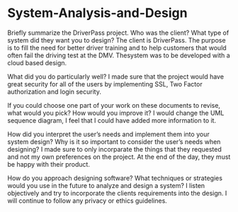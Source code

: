 # System-Analysis-and-Design
Briefly summarize the DriverPass project. Who was the client? What type of system did they want you to design?
The client is DriverPass. The purpose is to fill the need for better driver training and to help customers that would often fail the driving test at the DMV. Thesystem was to be developed with a cloud based design.


What did you do particularly well?
I made sure that the project would have great security for all of the users by implementing SSL, Two Factor authorization and login security.


If you could choose one part of your work on these documents to revise, what would you pick? How would you improve it?
I would change the UML sequence diagram, I feel that I could have added more information to it.


How did you interpret the user’s needs and implement them into your system design? Why is it so important to consider the user’s needs when designing?
I made sure to only incorparate the things that they requested and not my own preferences on the project. At the end of the day, they must be happy with their product.


How do you approach designing software? What techniques or strategies would you use in the future to analyze and design a system?
I listen objectively and try to incorporate the clients requirements into the design. I will continue to follow any privacy or ethics guidelines.
